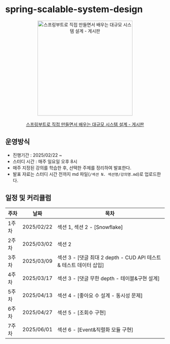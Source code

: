 # spring-scalable-system-design
<div align="center">
  <img src="https://github.com/user-attachments/assets/a96e2f09-1f02-4bd6-810f-c7e4e9ff61d8" width="300" alt="스프링부트로 직접 만들면서 배우는 대규모 시스템 설계 - 게시판">
  <br><br>
  <a href="https://www.inflearn.com/course/%EC%8A%A4%ED%94%84%EB%A7%81%EB%B6%80%ED%8A%B8%EB%A1%9C-%EB%8C%80%EA%B7%9C%EB%AA%A8-%EC%8B%9C%EC%8A%A4%ED%85%9C%EC%84%A4%EA%B3%84-%EA%B2%8C%EC%8B%9C%ED%8C%90#curriculum">
    스프링부트로 직접 만들면서 배우는 대규모 시스템 설계 - 게시판
  </a>
</div>


## 운영방식
- 진행기간 : 2025/02/22 ~ 
- 스터디 시간 : 매주 일요일 오후 8시
- 매주 지정된 강의를 학습한 후, 선택한 주제를 정리하여 발표한다.
- 발표 자료는 스터디 시간 전까지 md 파일(`/섹션 N. 섹션명/강의명.md`)로 업로드한다.

## 일정 및 커리큘럼
|주차| 날짜 | 목차 |
|---|-----|-----|
|1주차| 2025/02/22|섹션 1, 섹션 2 - [Snowflake]|
|2주차| 2025/03/02|섹션 2|
|3주차| 2025/03/09|섹션 3 - [댓글 최대 2 depth - CUD API 테스트 & 테스트 데이터 삽입]|
|4주차| 2025/03/17|섹션 3 - [댓글 무한 depth - 테이블&구현 설계]|
|5주차| 2025/04/13|섹션 4 - [좋아요 수 설계 - 동시성 문제]|
|6주차| 2025/04/27|섹션 5 - [조회수 구현]|
|7주차| 2025/06/01|섹션 6 - [Event&직렬화 모듈 구현]|
